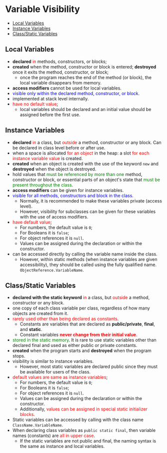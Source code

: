 # Variable Visibility
- [Local Variables](#Local-Variables)
- [Instance Variables](#Instance-Variables)
- [Class/Static Variables](#Class/Static-Variables)

## Local Variables
- **declared** <font color="red">in</font> methods, constructors, or blocks; 
- **created** when the method, constructor or block is entered; **destroyed** once it exits the method, constructor, or block; 
  - once the program reaches the end of the method (or block), the local variable disappears from memory.
- **access modifiers** cannot be used for local variables.
- <font color="blue">visible only within the declared method, constructor, or block</font>.
- implemented at stack level internally.
- <font color="red">have no default value</font>; 
  - local variables should be declared and an initial value should be assigned before the first use.

## Instance Variables
- **declared** <font color="red">in</font> a class, but <font color="red">outside</font> a method, constructor or any block. Can be declared in class level before or after use.
- when a space is allocated <font color="red">for an object</font> in the heap: a slot <font color="red">for each instance variable value</font> is created.
- **created** when an object is created with the use of the keyword `new` and **destroyed** when the object is destroyed.
- hold values that <font color="green">must be referenced by more than one</font> method, constructor or block, or essential parts of an object's state that <font color="green">must be present throughout the class</font>.
- **access modifiers** can be given for instance variables.
- <font color="blue">visible for all methods, constructors and block in the class</font>. 
  - Normally, it is recommended to make these variables private (access level). 
  - However, visibility for subclasses can be given for these variables with the use of access modifiers.
- <font color="red">have default value</font>; 
  - For numbers, the default value is `0`;
  - For Booleans it is `false`;
  - For object references it is `null`. 
  - Values can be assigned during the declaration or within the constructor.
- can be accessed directly by calling the variable name inside the class. 
  - However, within static methods (when instance variables are given accessibility), they should be called using the fully qualified name. `ObjectReference.VariableName`.


## Class/Static Variables
- **declared with the static keyword** <font color="red">in</font> a class, but <font color="red">outside</font> a method, constructor or any block. 
- one copy of each class variable per class, regardless of how many objects are created from it.
- <font color="red">rarely used other than being declared as constants</font>. 
  - Constants are variables that are declared as **public/private**, **final**, and **static**. 
  - Constant variables **<font color="red">never change from their initial value</font>**.
- <font color="green">stored in the static memory</font>. It is rare to use static variables other than declared final and used as either public or private constants.
- **created** when the program starts and **destroyed** when the program stops.
- visibility is similar to instance variables. 
  - However, most static variables are declared public since they must be available for users of the class.
- <font color="red">default values are same as instance variables</font>; 
  - For numbers, the default value is `0`;
  - For Booleans it is `false`;
  - For object references it is `null`. 
  - Values can be assigned during the declaration or within the constructor.
  - Additionally, <font color="red">values can be assigned in special static initializer blocks</font>.
- Static variables can be accessed by calling with the class name `ClassName.VariableName`.
- When declaring class variables as `public static final`, then variable names (constants) are <font color="red">all in upper case</font>. 
  - If the static variables are not public and final, the naming syntax is the same as instance and local variables.


